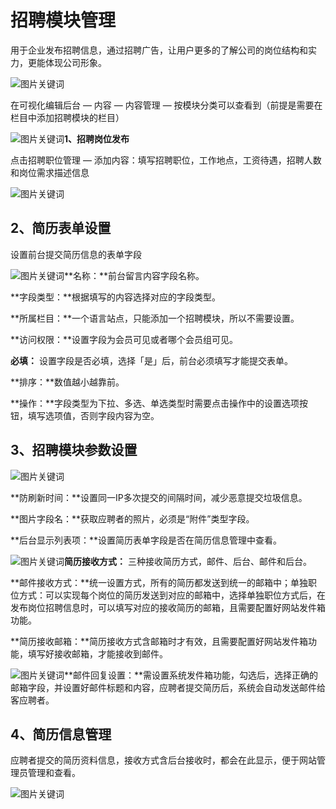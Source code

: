 # 招聘模块管理

用于企业发布招聘信息，通过招聘广告，让用户更多的了解公司的岗位结构和实力，更能体现公司形象。

![图片关键词](https://help.mituo.cn/jz/upload/201902/1549962164284849.png)

在可视化编辑后台 — 内容 — 内容管理 — 按模块分类可以查看到（前提是需要在栏目中添加招聘模块的栏目）

![图片关键词](https://help.mituo.cn/jz/upload/201902/1549962178528691.png)**1、招聘岗位发布**

点击招聘职位管理 — 添加内容：填写招聘职位，工作地点，工资待遇，招聘人数和岗位需求描述信息

![图片关键词](https://help.mituo.cn/jz/upload/201902/1549962190163436.png)

## **2、简历表单设置**

设置前台提交简历信息的表单字段

![图片关键词](https://help.mituo.cn/jz/upload/201902/1549962201964515.png)**名称：**前台留言内容字段名称。

**字段类型：**根据填写的内容选择对应的字段类型。

**所属栏目：**一个语言站点，只能添加一个招聘模块，所以不需要设置。

**访问权限：**设置字段为会员可见或者哪个会员组可见。

**必填：** 设置字段是否必填，选择「是」后，前台必须填写才能提交表单。

**排序：**数值越小越靠前。

**操作：**字段类型为下拉、多选、单选类型时需要点击操作中的设置选项按钮，填写选项值，否则字段内容为空。

## **3、招聘模块参数设置**

![图片关键词](https://help.mituo.cn/jz/upload/201902/1549962218392935.png)

**防刷新时间：**设置同一IP多次提交的间隔时间，减少恶意提交垃圾信息。

**图片字段名：**获取应聘者的照片，必须是“附件”类型字段。

**后台显示列表项：**设置简历表单字段是否在简历信息管理中查看。

![图片关键词](https://help.mituo.cn/jz/upload/201902/1549962231808901.png)**简历接收方式：** 三种接收简历方式，邮件、后台、邮件和后台。

**邮件接收方式：**统一设置方式，所有的简历都发送到统一的邮箱中；单独职位方式：可以实现每个岗位的简历发送到对应的邮箱中，选择单独职位方式后，在发布岗位招聘信息时，可以填写对应的接收简历的邮箱，且需要配置好网站发件箱功能。

**简历接收邮箱：**简历接收方式含邮箱时才有效，且需要配置好网站发件箱功能，填写好接收邮箱，才能接收到邮件。

![图片关键词](https://help.mituo.cn/jz/upload/201902/1549962243216805.png)**邮件回复设置：**需设置系统发件箱功能，勾选后，选择正确的邮箱字段，并设置好邮件标题和内容，应聘者提交简历后，系统会自动发送邮件给客应聘者。

## **4、简历信息管理**

应聘者提交的简历资料信息，接收方式含后台接收时，都会在此显示，便于网站管理员管理和查看。

![图片关键词](https://help.mituo.cn/jz/upload/201902/1549962255732343.png)